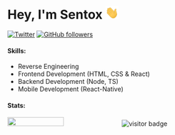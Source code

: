 # Hey, I'm Sentox <img src="https://raw.githubusercontent.com/ABSphreak/ABSphreak/master/gifs/Hi.gif" width="30px"></h2>
[![Twitter](https://img.shields.io/badge/-Twitter-222222?style=flat-square&logo=twitter&logoColor=white&link=https://twitter.com/sentoxaio)](https://twitter.com/sentoxaio)
[![GitHub followers](https://img.shields.io/github/followers/sentoxaio.svg?style=social&label=Follow)](https://github.com/SentoxAIO)

#### Skills: 
- Reverse Engineering
- Frontend Development (HTML, CSS & React)
- Backend Development (Node, TS)
- Mobile Development (React-Native)

#### Stats: 
<img src="https://github-readme-stats.vercel.app/api?username=sentoxaio&count_private=true&show_icons=true&theme=graywhite&hide=issues" width="50%" height="50%" />
<img src="https://visitor-badge.laobi.icu/badge?page_id=sentoxaio" alt="visitor badge"/>       

